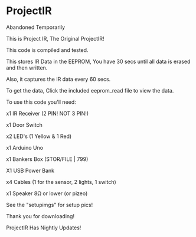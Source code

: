# ProjectIR

Abandoned Temporarily

This is Project IR, The Original ProjectIR!

This code is compiled and tested.

This stores IR Data in the EEPROM, You have 30 secs until all data is erased and then written.

Also, it captures the IR data every 60 secs.

To get the data, Click the included eeprom_read file to view the data.

To use this code you'll need:

x1 IR Receiver (2 PIN! NOT 3 PIN!)

x1 Door Switch

x2 LED's (1 Yellow & 1 Red)

x1 Arduino Uno

x1 Bankers Box (STOR/FILE | 799)

X1 USB Power Bank

x4 Cables (1 for the sensor, 2 lights, 1 switch)

x1 Speaker 8Ω or lower (or pizeo)

See the "setupimgs" for setup pics!

Thank you for downloading!

ProjectIR Has Nightly Updates!
